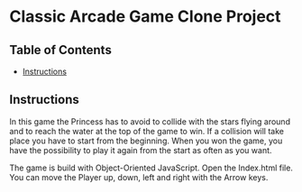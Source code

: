 # Classic Arcade Game Clone Project

## Table of Contents

- [Instructions](#instructions)

## Instructions

In this game the Princess has to avoid to collide with the stars flying around and to reach the water at the top of the game to win. If a collision will take place you have to start from the beginning. When you won the game, you have the possibility to play it again from the start as often as you want.

The game is build with Object-Oriented JavaScript. Open the Index.html file. You can move the Player up, down, left and right with the Arrow keys.
